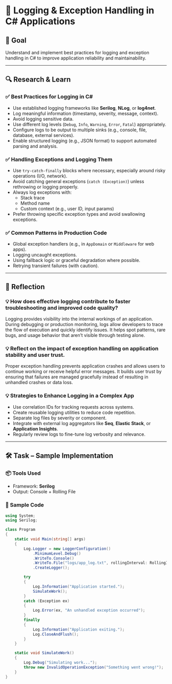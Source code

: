 # 📌 Logging & Exception Handling in C# Applications

## 🎯 Goal

Understand and implement best practices for logging and exception handling in C# to improve application reliability and maintainability.

---

## 🔍 Research & Learn

### ✅ Best Practices for Logging in C#

- Use established logging frameworks like **Serilog**, **NLog**, or **log4net**.
- Log meaningful information (timestamp, severity, message, context).
- Avoid logging sensitive data.
- Use different log levels (`Debug`, `Info`, `Warning`, `Error`, `Fatal`) appropriately.
- Configure logs to be output to multiple sinks (e.g., console, file, database, external services).
- Enable structured logging (e.g., JSON format) to support automated parsing and analysis.

### ✅ Handling Exceptions and Logging Them

- Use `try-catch-finally` blocks where necessary, especially around risky operations (I/O, network).
- Avoid catching general exceptions (`catch (Exception)`) unless rethrowing or logging properly.
- Always log exceptions with:
  - Stack trace
  - Method name
  - Custom context (e.g., user ID, input params)
- Prefer throwing specific exception types and avoid swallowing exceptions.

### ✅ Common Patterns in Production Code

- Global exception handlers (e.g., in `AppDomain` or `Middleware` for web apps).
- Logging uncaught exceptions.
- Using fallback logic or graceful degradation where possible.
- Retrying transient failures (with caution).

---

## 📝 Reflection

### 💡 How does effective logging contribute to faster troubleshooting and improved code quality?

Logging provides visibility into the internal workings of an application. During debugging or production monitoring, logs allow developers to trace the flow of execution and quickly identify issues. It helps spot patterns, rare bugs, and usage behavior that aren’t visible through testing alone.

### 💡 Reflect on the impact of exception handling on application stability and user trust.

Proper exception handling prevents application crashes and allows users to continue working or receive helpful error messages. It builds user trust by ensuring that failures are managed gracefully instead of resulting in unhandled crashes or data loss.

### 💡 Strategies to Enhance Logging in a Complex App

- Use correlation IDs for tracking requests across systems.
- Create reusable logging utilities to reduce code repetition.
- Separate log files by severity or component.
- Integrate with external log aggregators like **Seq**, **Elastic Stack**, or **Application Insights**.
- Regularly review logs to fine-tune log verbosity and relevance.

---

## 🛠️ Task – Sample Implementation

### 📦 Tools Used

- Framework: **Serilog**
- Output: Console + Rolling File

### 🔧 Sample Code

```csharp
using System;
using Serilog;

class Program
{
    static void Main(string[] args)
    {
        Log.Logger = new LoggerConfiguration()
            .MinimumLevel.Debug()
            .WriteTo.Console()
            .WriteTo.File("logs/app_log.txt", rollingInterval: RollingInterval.Day)
            .CreateLogger();

        try
        {
            Log.Information("Application started.");
            SimulateWork();
        }
        catch (Exception ex)
        {
            Log.Error(ex, "An unhandled exception occurred");
        }
        finally
        {
            Log.Information("Application exiting.");
            Log.CloseAndFlush();
        }
    }

    static void SimulateWork()
    {
        Log.Debug("Simulating work...");
        throw new InvalidOperationException("Something went wrong!");
    }
}
```
